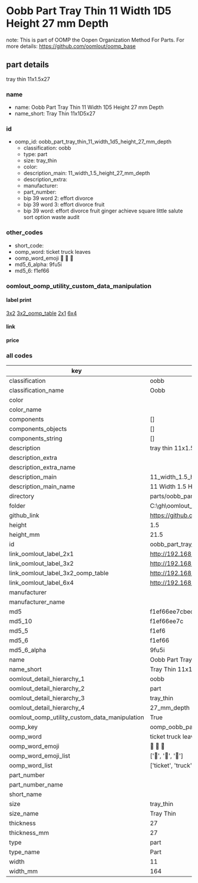 # Oobb Part Tray Thin 11 Width 1D5 Height 27 mm Depth  

note: This is part of OOMP the Oopen Organization Method For Parts. For more details: https://github.com/oomlout/oomp_base

##  part details
  



tray thin 11x1.5x27



### name
* name: Oobb Part Tray Thin 11 Width 1D5 Height 27 mm Depth
* name_short: Tray Thin 11x1D5x27 
### id
* oomp_id: oobb_part_tray_thin_11_width_1d5_height_27_mm_depth
  * classification: oobb
  * type: part
  * size: tray_thin
  * color: 
  * description_main: 11_width_1.5_height_27_mm_depth
  * description_extra: 
  * manufacturer: 
  * part_number: 
  * bip 39 word 2: effort divorce
  * bip 39 word 3: effort divorce fruit
  * bip 39 word: effort divorce fruit ginger achieve square little salute sort option waste audit

### other_codes
* short_code: 
* oomp_word: ticket truck leaves
* oomp_word_emoji :ticket: :truck: :leaves:
* md5_6_alpha: 9fu5i
* md5_6: f1ef66






### oomlout_oomp_utility_custom_data_manipulation
#### label print
[3x2](http://192.168.1.245:1112/?label=oomp%209fu5i)
[3x2_oomp_table](http://192.168.1.108:1112/?label=oomp%209fu5i)
[2x1](http://192.168.1.242:1112/?label=oomp%209fu5i)
[6x4](http://192.168.1.55:1112/?label=oomp%209fu5i)    

#### link

                              

#### price







### all codes 
| key | value |  
| --- | --- |  
| classification | oobb |  
| classification_name | Oobb |  
| color |  |  
| color_name |  |  
| components | [] |  
| components_objects | [] |  
| components_string | [] |  
| description | tray thin 11x1.5x27 |  
| description_extra |  |  
| description_extra_name |  |  
| description_main | 11_width_1.5_height_27_mm_depth |  
| description_main_name | 11 Width 1.5 Height 27 mm Depth |  
| directory | parts/oobb_part_tray_thin_11_width_1d5_height_27_mm_depth |  
| folder | C:\gh\oomlout_oobb_version_4_generated_parts\parts\oobb_part_tray_thin_11_width_1d5_height_27_mm_depth |  
| github_link | https://github.com/oomlout/oomlout_oomp_part_src/tree/main/parts/oobb_part_tray_thin_11_width_1d5_height_27_mm_depth |  
| height | 1.5 |  
| height_mm | 21.5 |  
| id | oobb_part_tray_thin_11_width_1d5_height_27_mm_depth |  
| link_oomlout_label_2x1 | http://192.168.1.242:1112/?label=oomp%209fu5i |  
| link_oomlout_label_3x2 | http://192.168.1.245:1112/?label=oomp%209fu5i |  
| link_oomlout_label_3x2_oomp_table | http://192.168.1.108:1112/?label=oomp%209fu5i |  
| link_oomlout_label_6x4 | http://192.168.1.55:1112/?label=oomp%209fu5i |  
| manufacturer |  |  
| manufacturer_name |  |  
| md5 | f1ef66ee7cbed0534d80e620bb900235 |  
| md5_10 | f1ef66ee7c |  
| md5_5 | f1ef6 |  
| md5_6 | f1ef66 |  
| md5_6_alpha | 9fu5i |  
| name | Oobb Part Tray Thin 11 Width 1D5 Height 27 mm Depth |  
| name_short | Tray Thin 11x1D5x27  |  
| oomlout_detail_hierarchy_1 | oobb |  
| oomlout_detail_hierarchy_2 | part |  
| oomlout_detail_hierarchy_3 | tray_thin |  
| oomlout_detail_hierarchy_4 | 27_mm_depth |  
| oomlout_oomp_utility_custom_data_manipulation | True |  
| oomp_key | oomp_oobb_part_tray_thin_11_width_1d5_height_27_mm_depth |  
| oomp_word | ticket truck leaves |  
| oomp_word_emoji | :ticket: :truck: :leaves: |  
| oomp_word_emoji_list | [':ticket:', ':truck:', ':leaves:'] |  
| oomp_word_list | ['ticket', 'truck', 'leaves'] |  
| part_number |  |  
| part_number_name |  |  
| short_name |  |  
| size | tray_thin |  
| size_name | Tray Thin |  
| thickness | 27 |  
| thickness_mm | 27 |  
| type | part |  
| type_name | Part |  
| width | 11 |  
| width_mm | 164 |  
